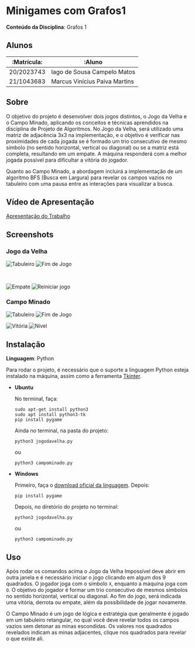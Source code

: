 # Minigames com Grafos1

<!-- **Número da Lista**: X<br> -->

**Conteúdo da Disciplina**: Grafos 1<br>

## Alunos

| :Matrícula: | :Aluno                        |
| ----------- | ----------------------------- |
| 20/2023743  | Iago de Sousa Campelo Matos   |
| 21/1043683  | Marcus Vinícius Paiva Martins |

## Sobre

O objetivo do projeto é desenvolver dois jogos distintos, o Jogo da Velha e o Campo Minado, aplicando os conceitos e técnicas aprendidos na disciplina de Projeto de Algoritmos. No Jogo da Velha, será utilizado uma matriz de adjacência 3x3 na implementação, e o objetivo é verificar nas proximidades de cada jogada se é formado um trio consecutivo de mesmo símbolo (no sentido horizontal, vertical ou diagonal) ou se a matriz está completa, resultando em um empate. A máquina responderá com a melhor jogada possível para dificultar a vitória do jogador.

Quanto ao Campo Minado, a abordagem incluirá a implementação de um algoritmo BFS (Busca em Largura) para revelar os campos vazios no tabuleiro com uma pausa entre as interações para visualizar a busca.

## Vídeo de Apresentação

[Apresentação do Trabalho](./assets/Reunião-20230925_233943-Gravação%20de%20Reunião.mp4)

## Screenshots

### Jogo da Velha

<span>![Tabuleiro](./assets/jogodavelha_cleanboard.png) ![Fim de Jogo](./assets/jogodavelha_gameover.png)</span>

</br>

<span>![Empate](./assets/jogodavelha_draw.png) ![Reiniciar jogo](./assets/jogodavelha_resetgame.png)</span>

### Campo Minado

<span>![Tabuleiro](./assets/campominado_board.png) ![Fim de Jogo](./assets/campominado_gameover.png)</span>

<span>![Vitória](./assets/campominado_victory.png) ![Nível](./assets/campominado_level.png)</span>

## Instalação

**Linguagem**: Python<br>

Para rodar o projeto, é necessário que o suporte a linguagem Python esteja instalado na máquina, assim como a ferramenta [Tkinter](https://docs.python.org/pt-br/3/library/tkinter.html).

- **Ubuntu**

  No terminal, faça:

  ```Plain Text
  sudo apt-get install python3
  sudo apt install python3-tk
  pip install pygame
  ```

  Ainda no terminal, na pasta do projeto:

  ```Plain Text
  python3 jogodavelha.py
  ```

  ou

  ```Plain Text
  python3 campominado.py
  ```

- **Windows**

  Primeiro, faça o [download oficial da linguagem](https://www.python.org/downloads/). Depois:

  ```Plain Text
  pip install pygame
  ```

  Depois, no diretório do projeto no terminal:

  ```Plain Text
  python3 jogodavelha.py
  ```

  ou

  ```Plain Text
  python3 campominado.py
  ```

## Uso

Após rodar os comandos acima o Jogo da Velha Impossível deve abrir em outra janela e é necessário iniciar o jogo clicando em algum dos 9 quadrados. O jogador joga com o símbolo `X`, enquanto a máquina joga com `O`. O objetivo do jogador é formar um trio consecutivo de mesmos símbolos no sentido horizontal, vertical ou diagonal. Ao fim do jogo, será indicada uma vitória, derrota ou empate, além da possíbilidade de jogar novamente.

O Campo Minado é um jogo de lógica e estratégia que geralmente é jogado em um tabuleiro retangular, no qual você deve revelar todos os campos vazios sem detonar as minas escondidas. Os valores nos quadrados revelados indicam as minas adjacentes, clique nos quadrados para revelar o que existe ali.

